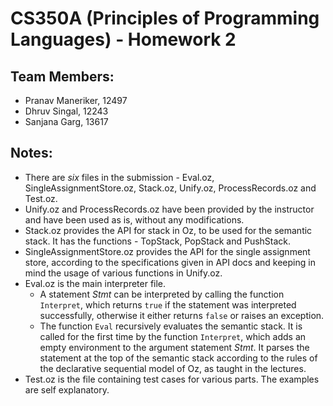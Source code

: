 CS350A (Principles of Programming Languages) - Homework 2
=========================================================

## Team Members:
* Pranav Maneriker, 12497
* Dhruv Singal, 12243
* Sanjana Garg, 13617

## Notes: 
* There are *six* files in the submission - Eval.oz, SingleAssignmentStore.oz, Stack.oz, Unify.oz, ProcessRecords.oz and Test.oz.
* Unify.oz and ProcessRecords.oz have been provided by the instructor and have been used as is, without any modifications.
* Stack.oz provides the API for stack in Oz, to be used for the semantic stack. It has the functions - TopStack, PopStack and PushStack.
* SingleAssignmentStore.oz provides the API for the single assignment store, according to the specifications given in API docs and keeping in mind the usage of various functions in Unify.oz.
* Eval.oz is the main interpreter file. 
    * A statement *Stmt* can be interpreted by calling the function `Interpret`, which returns `true` if the statement was interpreted successfully, otherwise it either returns `false` or raises an exception.
    * The function `Eval` recursively evaluates the semantic stack. It is called for the first time by the function `Interpret`, which adds an empty environment to the argument statement *Stmt*. It parses the statement at the top of the semantic stack according to the rules of the declarative sequential model of Oz, as taught in the lectures.
* Test.oz is the file containing test cases for various parts. The examples are self explanatory.


